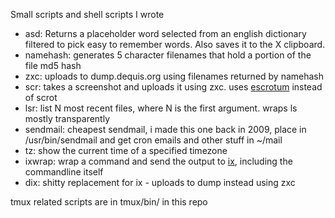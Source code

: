 Small scripts and shell scripts I wrote

* asd: Returns a placeholder word selected from an english dictionary filtered to pick easy to remember words. Also saves it to the X clipboard.
* namehash: generates 5 character filenames that hold a portion of the file md5 hash
* zxc: uploads to dump.dequis.org using filenames returned by namehash
* scr: takes a screenshot and uploads it using zxc. uses [escrotum](https://github.com/Roger/escrotum) instead of scrot
* lsr: list N most recent files, where N is the first argument. wraps ls mostly transparently
* sendmail: cheapest sendmail, i made this one back in 2009, place in /usr/bin/sendmail and get cron emails and other stuff in ~/mail
* tz: show the current time of a specified timezone
* ixwrap: wrap a command and send the output to [ix](http://ix.io), including the commandline itself
* dix: shitty replacement for ix - uploads to dump instead using zxc

tmux related scripts are in tmux/bin/ in this repo
